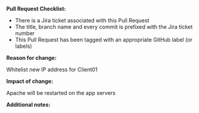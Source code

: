 **Pull Request Checklist:**
- There is a Jira ticket associated with this Pull Request
- The title, branch name and every commit is prefixed with the Jira ticket number
- This Pull Request has been tagged with an appropriate GitHub label (or labels)

**Reason for change:**

Whitelist new IP address for Client01

**Impact of change:**

Apache will be restarted on the app servers

**Additional notes:**
